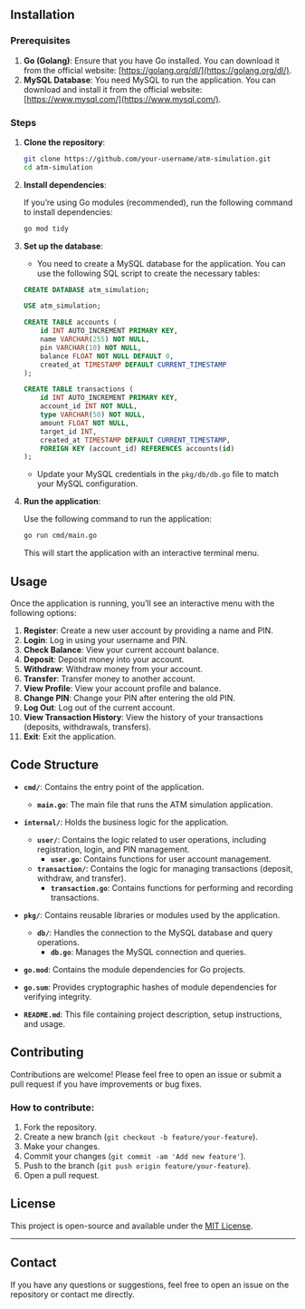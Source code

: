 
## Installation

### Prerequisites

1. **Go (Golang)**: Ensure that you have Go installed. You can download it from the official website: [https://golang.org/dl/](https://golang.org/dl/).
2. **MySQL Database**: You need MySQL to run the application. You can download and install it from the official website: [https://www.mysql.com/](https://www.mysql.com/).

### Steps

1. **Clone the repository**:

    ```bash
    git clone https://github.com/your-username/atm-simulation.git
    cd atm-simulation
    ```

2. **Install dependencies**:

    If you’re using Go modules (recommended), run the following command to install dependencies:

    ```bash
    go mod tidy
    ```

3. **Set up the database**:

    - You need to create a MySQL database for the application. You can use the following SQL script to create the necessary tables:

    ```sql
    CREATE DATABASE atm_simulation;

    USE atm_simulation;

    CREATE TABLE accounts (
        id INT AUTO_INCREMENT PRIMARY KEY,
        name VARCHAR(255) NOT NULL,
        pin VARCHAR(10) NOT NULL,
        balance FLOAT NOT NULL DEFAULT 0,
        created_at TIMESTAMP DEFAULT CURRENT_TIMESTAMP
    );

    CREATE TABLE transactions (
        id INT AUTO_INCREMENT PRIMARY KEY,
        account_id INT NOT NULL,
        type VARCHAR(50) NOT NULL,
        amount FLOAT NOT NULL,
        target_id INT,
        created_at TIMESTAMP DEFAULT CURRENT_TIMESTAMP,
        FOREIGN KEY (account_id) REFERENCES accounts(id)
    );
    ```

    - Update your MySQL credentials in the `pkg/db/db.go` file to match your MySQL configuration.

4. **Run the application**:

    Use the following command to run the application:

    ```bash
    go run cmd/main.go
    ```

    This will start the application with an interactive terminal menu.

## Usage

Once the application is running, you’ll see an interactive menu with the following options:

1. **Register**: Create a new user account by providing a name and PIN.
2. **Login**: Log in using your username and PIN.
3. **Check Balance**: View your current account balance.
4. **Deposit**: Deposit money into your account.
5. **Withdraw**: Withdraw money from your account.
6. **Transfer**: Transfer money to another account.
7. **View Profile**: View your account profile and balance.
8. **Change PIN**: Change your PIN after entering the old PIN.
9. **Log Out**: Log out of the current account.
10. **View Transaction History**: View the history of your transactions (deposits, withdrawals, transfers).
11. **Exit**: Exit the application.

## Code Structure

- **`cmd/`**: Contains the entry point of the application.
  - **`main.go`**: The main file that runs the ATM simulation application.

- **`internal/`**: Holds the business logic for the application.
  - **`user/`**: Contains the logic related to user operations, including registration, login, and PIN management.
    - **`user.go`**: Contains functions for user account management.
  - **`transaction/`**: Contains the logic for managing transactions (deposit, withdraw, and transfer).
    - **`transaction.go`**: Contains functions for performing and recording transactions.

- **`pkg/`**: Contains reusable libraries or modules used by the application.
  - **`db/`**: Handles the connection to the MySQL database and query operations.
    - **`db.go`**: Manages the MySQL connection and queries.

- **`go.mod`**: Contains the module dependencies for Go projects.
- **`go.sum`**: Provides cryptographic hashes of module dependencies for verifying integrity.
- **`README.md`**: This file containing project description, setup instructions, and usage.

## Contributing

Contributions are welcome! Please feel free to open an issue or submit a pull request if you have improvements or bug fixes.

### How to contribute:
1. Fork the repository.
2. Create a new branch (`git checkout -b feature/your-feature`).
3. Make your changes.
4. Commit your changes (`git commit -am 'Add new feature'`).
5. Push to the branch (`git push origin feature/your-feature`).
6. Open a pull request.

## License

This project is open-source and available under the [MIT License](LICENSE).

---

## Contact

If you have any questions or suggestions, feel free to open an issue on the repository or contact me directly.
